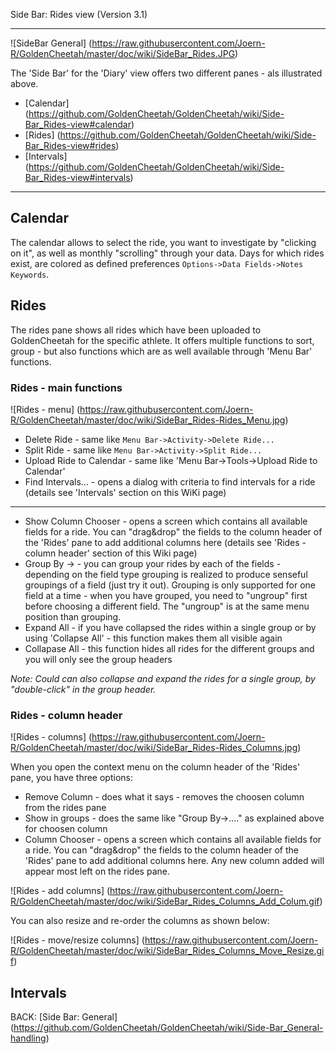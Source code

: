 Side Bar: Rides view (Version 3.1)
***

![SideBar General] (https://raw.githubusercontent.com/Joern-R/GoldenCheetah/master/doc/wiki/SideBar_Rides.JPG)

The 'Side Bar' for the 'Diary' view offers two different panes - als illustrated above.

* [Calendar] (https://github.com/GoldenCheetah/GoldenCheetah/wiki/Side-Bar_Rides-view#calendar)
* [Rides] (https://github.com/GoldenCheetah/GoldenCheetah/wiki/Side-Bar_Rides-view#rides)
* [Intervals] (https://github.com/GoldenCheetah/GoldenCheetah/wiki/Side-Bar_Rides-view#intervals)

***

## Calendar

The calendar allows to select the ride, you want to investigate by "clicking on it", as well as monthly "scrolling" through your data. Days for which rides exist, are colored as defined preferences `Options->Data Fields->Notes Keywords`. 

## Rides

The rides pane shows all rides which have been uploaded to GoldenCheetah for the specific athlete. It offers multiple functions to sort, group - but also functions which are as well available through 'Menu Bar' functions.

### Rides - main functions

![Rides - menu] (https://raw.githubusercontent.com/Joern-R/GoldenCheetah/master/doc/wiki/SideBar_Rides-Rides_Menu.jpg)

* Delete Ride - same like `Menu Bar->Activity->Delete Ride...`
* Split Ride -  same like `Menu Bar->Activity->Split Ride...`
* Upload Ride to Calendar - same like 'Menu Bar->Tools->Upload Ride to Calendar'
* Find Intervals... - opens a dialog with criteria to find intervals for a ride (details see 'Intervals' section on this WiKi page)
***
* Show Column Chooser - opens a screen which contains all available fields for a ride. You can "drag&drop" the fields to the column header of the 'Rides' pane to add additional columns here (details see 'Rides - column header' section of this Wiki page)
* Group By -> <List of visible column> - you can group your rides by each of the fields - depending on the field type grouping is realized to produce senseful groupings of a field (just try it out). Grouping is only supported for one field at a time - when you have grouped, you need to "ungroup" first before choosing a different field. The "ungroup" is at the same menu position than grouping.
* Expand All - if you have collapsed the rides within a single group or by using 'Collapse All' - this function makes them all visible again
* Collapase All - this function hides all rides for the different groups and you will only see the group headers

_Note: Could can also collapse and expand the rides for a single group, by "double-click" in the group header._

### Rides - column header

![Rides - columns] (https://raw.githubusercontent.com/Joern-R/GoldenCheetah/master/doc/wiki/SideBar_Rides-Rides_Columns.jpg)

When you open the context menu on the column header of the 'Rides' pane, you have three options:

* Remove Column - does what it says - removes the choosen column from the rides pane
* Show in groups - does the same like "Group By->...." as explained above for choosen column 
* Column Chooser - opens a screen which contains all available fields for a ride. You can "drag&drop" the fields to the column header of the 'Rides' pane to add additional columns here. Any new column added will appear most left on the rides pane.

![Rides - add columns] (https://raw.githubusercontent.com/Joern-R/GoldenCheetah/master/doc/wiki/SideBar_Rides_Columns_Add_Colum.gif)

You can also resize and re-order the columns as shown below:

![Rides - move/resize columns] (https://raw.githubusercontent.com/Joern-R/GoldenCheetah/master/doc/wiki/SideBar_Rides_Columns_Move_Resize.gif)

## Intervals




BACK: [Side Bar: General] (https://github.com/GoldenCheetah/GoldenCheetah/wiki/Side-Bar_General-handling)